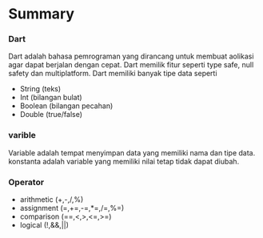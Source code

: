 # Summary
### Dart
Dart adalah bahasa pemrograman yang dirancang untuk membuat aolikasi agar dapat berjalan dengan cepat. Dart memilik fitur seperti type safe, null safety dan multiplatform. Dart memiliki banyak tipe data seperti
- String (teks)
- Int (bilangan bulat)
- Boolean (bilangan pecahan)
- Double (true/false)

### varible
Variable adalah tempat menyimpan data yang memiliki nama dan tipe data. konstanta adalah variable yang memiliki nilai tetap tidak dapat diubah.

### Operator 
- arithmetic (+,-,/,%)
- assignment (=,+=,-=,*=,/=,%=)
- comparison (==,<,>,<=,>=)
- logical (!,&&,||)